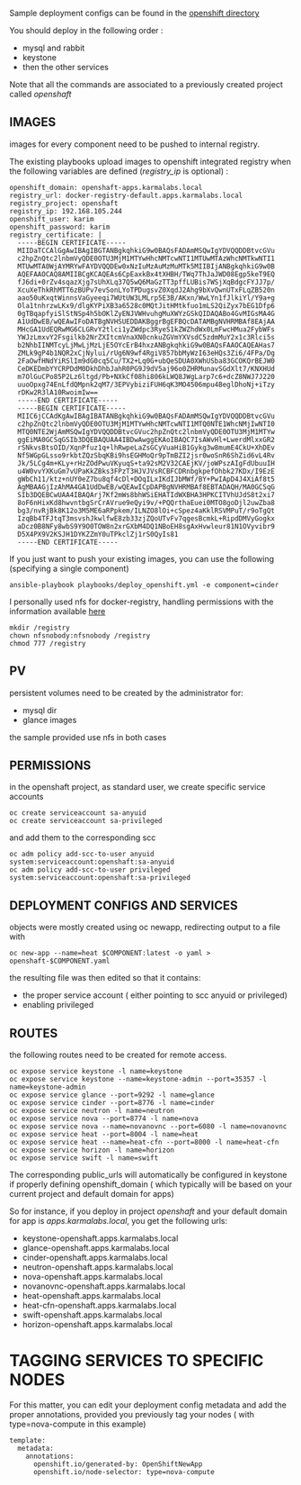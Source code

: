 
Sample deployment configs can be found in the [openshift directory](https://github.com/karmab/openshaft/tree/master/roles/openshaft/files/deploymentconfigs)

You should deploy in the following order :

- mysql and rabbit 
- keystone
- then the other services


Note that all the commands are associated to a previously created project called *openshaft*

## IMAGES

images for every component need to be pushed to internal registry. 

The existing playbooks upload images to openshift integrated registry when the following variables are defined (*registry_ip* is optional) :

```
openshift_domain: openshaft-apps.karmalabs.local
registry_url: docker-registry-default.apps.karmalabs.local
registry_project: openshaft
registry_ip: 192.168.105.244
openshift_user: karim
openshift_password: karim
registry_certificate: |
  -----BEGIN CERTIFICATE-----
  MIIDaTCCAlGgAwIBAgIBGTANBgkqhkiG9w0BAQsFADAmMSQwIgYDVQQDDBtvcGVu
  c2hpZnQtc2lnbmVyQDE0OTU3MjM1MTYwHhcNMTcwNTI1MTUwMTAzWhcNMTkwNTI1
  MTUwMTA0WjAYMRYwFAYDVQQDEw0xNzIuMzAuMzMuMTk5MIIBIjANBgkqhkiG9w0B
  AQEFAAOCAQ8AMIIBCgKCAQEAs6CpEaxkBx4tXHBH/TWq7ThJaJWD08Egp5keT9EQ
  fJ6di+0rZv4sqazXjg7sUhXLq37Q5wQ6MaGzTT3pffLUBis7WSjXqBdgcFYJJ7p/
  XcuXeThkRhMTT6zBUPv7evSonLYoTPDugsvZ0XqdJ2Ahg9bXvQwnUTxFLqZB520n
  aao50uKxqtWinnsVaGyeeqi7WUtUW3LMLrp5E3B/AKxn/WwLYn1fJlkiYl/Y9a+g
  Ola1tnhrzwLKx9/dlgKYPiXB3a6528c0MQtJitHMtkfuo1mLS2QiZyx7bEG1Dfp6
  0gTBqapfyiSlStNSp4h5bOKlZyENJVWHvuhgMuXWYzGSkQIDAQABo4GvMIGsMA4G
  A1UdDwEB/wQEAwIFoDATBgNVHSUEDDAKBggrBgEFBQcDATAMBgNVHRMBAf8EAjAA
  MHcGA1UdEQRwMG6CLGRvY2tlci1yZWdpc3RyeS1kZWZhdWx0LmFwcHMua2FybWFs
  YWJzLmxvY2Fsgilkb2NrZXItcmVnaXN0cnkuZGVmYXVsdC5zdmMuY2x1c3Rlci5s
  b2NhbIINMTcyLjMwLjMzLjE5OYcErB4hxzANBgkqhkiG9w0BAQsFAAOCAQEAHas7
  ZMLk9gP4b1NQR2xCjNylui/rUg6N9wf4RgiV857bbMyWzI63eHQs3Zi6/4FPa/Dg
  2FaOwfHNdYiRSlIm9dG0cq5Cu/TX2+Lq0G+ubQeSDUA0XWhUSba83GCOKQrBEJW0
  CeDKEDmbYYCRPDdM0DkhDhbJahR0PG9J9dV5aj96o0ZHRMunavSGdXlt7/KNXHUd
  m7OlGuCPo85P2Lz6ltgd/Pb+NXkCf08hi806kLWQ8JWgLarp7c6+dcZ8NWJ7J220
  uuoOpxg74EnLfdQMpnk2qM7/3EPVybiziFUH6qK3MO4506mpu4BeglDhoNj+iTzy
  rDKw2R3lA10RwoimIw==
  -----END CERTIFICATE-----
  -----BEGIN CERTIFICATE-----
  MIIC6jCCAdKgAwIBAgIBATANBgkqhkiG9w0BAQsFADAmMSQwIgYDVQQDDBtvcGVu
  c2hpZnQtc2lnbmVyQDE0OTU3MjM1MTYwHhcNMTcwNTI1MTQ0NTE1WhcNMjIwNTI0
  MTQ0NTE2WjAmMSQwIgYDVQQDDBtvcGVuc2hpZnQtc2lnbmVyQDE0OTU3MjM1MTYw
  ggEiMA0GCSqGSIb3DQEBAQUAA4IBDwAwggEKAoIBAQC7IsAWvHl+LwerdMlxxGR2
  rSNkvsBtsOID/XqnPfuz1q+lhRwpeLaZsGCyVuaHiB1Gykg3w8mumE4CkU+XhDEv
  Nf5WGpGLsso9rkbtZQzSbqKBi9hsEGHMoQr9pTmBZI2jsr0woSnR6ShZid6vL4Rv
  Jk/5LCg4m+KLy+rHzZOdPwuVKyuqS+ta92sM2V32CAEjKV/joWPszAIgFdUbuuIH
  u4W0vvYXKuGm7vUPaKkZBks3FPzT3HJVJVsRCBFCDRnbgkpefOhbk27KDx/I9EzE
  gWbCh11/ktz+nUY0eZ7bu8qf4cDl+DOqILxIKdIJbMWf/BY+PwIApD4J4XiAf8t5
  AgMBAAGjIzAhMA4GA1UdDwEB/wQEAwICpDAPBgNVHRMBAf8EBTADAQH/MA0GCSqG
  SIb3DQEBCwUAA4IBAQArj7Kf2mWs8bhWSiEHATIdWXBHA3HPKCITVhUJdS8t2xi7
  8oF6nHixKd8hwvntbgSrCrAVrue9eQyi9v/+PQQrthaEuei0MTO8goDjl2uwZba8
  bg3/nvRjBk8K12o3M5ME6aRPpkem/ILNZO8lOi+cSpez4aKklRSVMPuT/r9oTgQt
  IzqBb4TFJtqT3msvshJkwlfwE8zb33zjZQoUTvFv7qgesBcmkL+RipdDMVyGogkx
  aDcz0B8NFy8wbS9Y9O0TOW8n2xrGXbM4DQ1NBoEH8sgAxHvwleur81N1OVyvibr9
  D5X4PX9V2KSJH1DYKZZmY0uTPkclZj1rS0QyIs81
  -----END CERTIFICATE-----
```

If you just want to push your existing images, you can use the following (specifying a single component)

```
ansible-playbook playbooks/deploy_openshift.yml -e component=cinder
```

I personally used nfs for docker-registry, handling permissions with the information available [here](https://access.redhat.com/solutions/2091541)

```
mkdir /registry
chown nfsnobody:nfsnobody /registry
chmod 777 /registry
```

## PV

persistent volumes need to be created by the administrator for:

- mysql dir
- glance images

the sample provided use nfs in both cases

## PERMISSIONS

in the openshaft project, as standard user, we create specific service accounts

```
oc create serviceaccount sa-anyuid
oc create serviceaccount sa-privileged
```

and add them to the corresponding scc

```
oc adm policy add-scc-to-user anyuid system:serviceaccount:openshaft:sa-anyuid
oc adm policy add-scc-to-user privileged system:serviceaccount:openshaft:sa-privileged
```

## DEPLOYMENT CONFIGS AND SERVICES

objects were mostly created using oc newapp, redirecting output to a file with

```
oc new-app --name=heat $COMPONENT:latest -o yaml > openshaft-$COMPONENT.yaml
```

the resulting file was then edited so that it contains:

- the proper service account ( either pointing to scc anyuid or privileged)
- enabling privileged

## ROUTES

the following routes need to be created for remote access. 

```
oc expose service keystone -l name=keystone
oc expose service keystone --name=keystone-admin --port=35357 -l name=keystone-admin
oc expose service glance --port=9292 -l name=glance
oc expose service cinder --port=8776 -l name=cinder
oc expose service neutron -l name=neutron
oc expose service nova --port=8774 -l name=nova
oc expose service nova --name=novanovnc --port=6080 -l name=novanovnc
oc expose service heat --port=8004 -l name=heat
oc expose service heat --name=heat-cfn --port=8000 -l name=heat-cfn
oc expose service horizon -l name=horizon
oc expose service swift -l name=swift
```

The corresponding public\_urls will automatically be configured in keystone if properly defining openshift_domain ( which typically will be based on your current project and default domain for apps)

So for instance, if you deploy in project *openshaft* and your default domain for app is *apps.karmalabs.local*, you get the following urls:

- keystone-openshaft.apps.karmalabs.local
- glance-openshaft.apps.karmalabs.local
- cinder-openshaft.apps.karmalabs.local
- neutron-openshaft.apps.karmalabs.local
- nova-openshaft.apps.karmalabs.local
- novanovnc-openshaft.apps.karmalabs.local
- heat-openshaft.apps.karmalabs.local
- heat-cfn-openshaft.apps.karmalabs.local
- swift-openshaft.apps.karmalabs.local
- horizon-openshaft.apps.karmalabs.local

# TAGGING SERVICES TO SPECIFIC NODES


For this matter, you can edit your deployment config metadata and add the proper annotations, provided you previously tag your nodes ( with type=nova-compute in this example)

```
template:
  metadata:
    annotations:
      openshift.io/generated-by: OpenShiftNewApp
      openshift.io/node-selector: type=nova-compute
```

